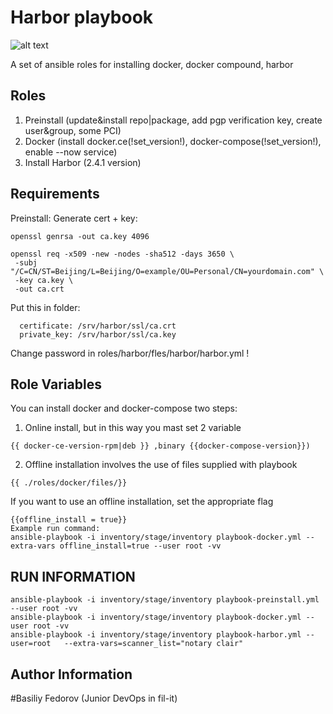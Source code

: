 Harbor playbook
=========
![alt text](https://liaastuti.com/images/docker/18.png)


А set of ansible roles for installing docker, docker compound, harbor

Roles 
--------------
1) Preinstall (update&install  repo|package, add pgp verification key, create user&group, some PCI)
2) Docker (install docker.ce(!set_version!), docker-compose(!set_version!), enable --now service)
3) Install Harbor (2.4.1 version)


Requirements
------------
Preinstall:
Generate cert + key: 
```
openssl genrsa -out ca.key 4096

openssl req -x509 -new -nodes -sha512 -days 3650 \
 -subj "/C=CN/ST=Beijing/L=Beijing/O=example/OU=Personal/CN=yourdomain.com" \
 -key ca.key \
 -out ca.crt
```
Put this in folder:
```
  certificate: /srv/harbor/ssl/ca.crt
  private_key: /srv/harbor/ssl/ca.key
```

Change password in roles/harbor/fles/harbor/harbor.yml !


Role Variables
--------------
You can install docker and docker-compose two steps:
1) Online install, but in this way you mast set 2 variable 
```
{{ docker-ce-version-rpm|deb }} ,binary {{docker-compose-version}})
```
2) Offline installation involves the use of files supplied with playbook 
```
{{ ./roles/docker/files/}}
```


If you want to use an offline installation, set the appropriate flag
```
{{offline_install = true}}
Example run command:
ansible-playbook -i inventory/stage/inventory playbook-docker.yml --extra-vars offline_install=true --user root -vv
```
RUN INFORMATION
------------------
```
ansible-playbook -i inventory/stage/inventory playbook-preinstall.yml --user root -vv
ansible-playbook -i inventory/stage/inventory playbook-docker.yml --user root -vv
ansible-playbook -i inventory/stage/inventory playbook-harbor.yml --user=root   --extra-vars=scanner_list="notary clair"
```
Author Information
------------------
#Basiliy Fedorov (Junior DevOps in fil-it)
